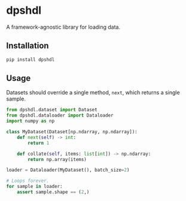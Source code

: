 # dpshdl

A framework-agnostic library for loading data.

## Installation

```bash
pip install dpshdl
```

## Usage

Datasets should override a single method, `next`, which returns a single sample.

```python
from dpshdl.dataset import Dataset
from dpshdl.dataloader import Dataloader
import numpy as np

class MyDataset(Dataset[np.ndarray, np.ndarray]):
    def next(self) -> int:
        return 1

    def collate(self, items: list[int]) -> np.ndarray:
        return np.array(items)

loader = Dataloader(MyDataset(), batch_size=2)

# Loops forever.
for sample in loader:
    assert sample.shape == (2,)
```
